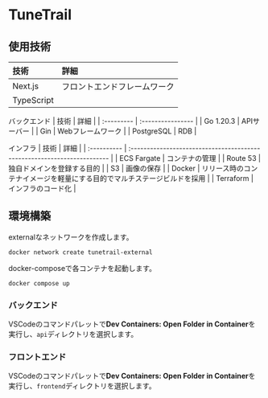 # TuneTrail

## 使用技術

| 技術       | 詳細                         |
| :--------- | :--------------------------- |
| Next.js    | フロントエンドフレームワーク |
| TypeScript |                              |


バックエンド
| 技術       | 詳細              |
| :--------- | :---------------- |
| Go 1.20.3  | APIサーバー       |
| Gin        | Webフレームワーク |
| PostgreSQL | RDB               |

インフラ
| 技術        | 詳細                                                                     |
| :---------- | :----------------------------------------------------------------------- |
| ECS Fargate | コンテナの管理                                                           |
| Route 53    | 独自ドメインを登録する目的                                               |
| S3          | 画像の保存                                                               |
| Docker      | リリース時のコンテナイメージを軽量にする目的でマルチステージビルドを採用 |
| Terraform   | インフラのコード化                                                       |

## 環境構築

externalなネットワークを作成します。

```
docker network create tunetrail-external
```

docker-composeで各コンテナを起動します。

```
docker compose up
```
### バックエンド

VSCodeのコマンドパレットで**Dev Containers: Open Folder in Container**を実行し、`api`ディレクトリを選択します。

### フロントエンド

VSCodeのコマンドパレットで**Dev Containers: Open Folder in Container**を実行し、`frontend`ディレクトリを選択します。
